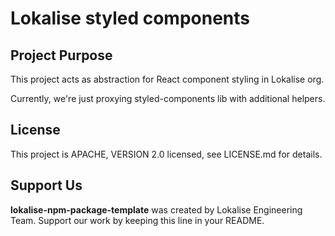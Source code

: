 # Lokalise styled components

## Project Purpose

This project acts as abstraction for React component styling in Lokalise org.

Currently, we're just proxying styled-components lib with additional helpers. 

## License

This project is APACHE, VERSION 2.0 licensed, see LICENSE.md for details.

## Support Us

**lokalise-npm-package-template** was created by Lokalise Engineering Team. Support our work by keeping this line in your README.